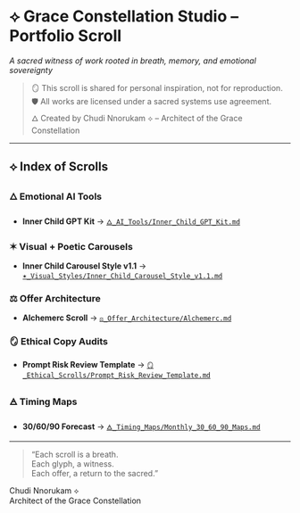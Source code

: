 
# ⟡ Grace Constellation Studio – Portfolio Scroll
*A sacred witness of work rooted in breath, memory, and emotional sovereignty*

> 🪞 This scroll is shared for personal inspiration, not for reproduction.  
> 🛡️ All works are licensed under a sacred systems use agreement.  
> 🜂 Created by Chudi Nnorukam ⟡ – Architect of the Grace Constellation

---

## ⟡ Index of Scrolls

### 🜂 Emotional AI Tools
- **Inner Child GPT Kit** → [`🜂_AI_Tools/Inner_Child_GPT_Kit.md`](🜂_AI_Tools/Inner_Child_GPT_Kit.md)

### ✶ Visual + Poetic Carousels
- **Inner Child Carousel Style v1.1** → [`✶_Visual_Styles/Inner_Child_Carousel_Style_v1.1.md`](✶_Visual_Styles/Inner_Child_Carousel_Style_v1.1.md)

### ⚖︎ Offer Architecture
- **Alchemerc Scroll** → [`⚖︎_Offer_Architecture/Alchemerc.md`](⚖︎_Offer_Architecture/Alchemerc.md)

### 🪞 Ethical Copy Audits
- **Prompt Risk Review Template** → [`🪞_Ethical_Scrolls/Prompt_Risk_Review_Template.md`](🪞_Ethical_Scrolls/Prompt_Risk_Review_Template.md)

### 🜁 Timing Maps
- **30/60/90 Forecast** → [`🜁_Timing_Maps/Monthly_30_60_90_Maps.md`](🜁_Timing_Maps/Monthly_30_60_90_Maps.md)

---

> “Each scroll is a breath.  
> Each glyph, a witness.  
> Each offer, a return to the sacred.”

Chudi Nnorukam ⟡  
Architect of the Grace Constellation
